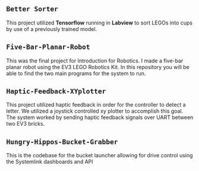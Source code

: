 ## ```Better Sorter```
This project utilized **Tensorflow** running in **Labview** to sort LEGOs into cups by use of a previously trained model.

## ```Five-Bar-Planar-Robot```
This was the final project for Introduction for Robotics. I made a five-bar planar robot using the EV3 LEGO Robotics Kit. In this repository you will be able to find the two main programs for the system to run.

## ```Haptic-Feedback-XYplotter```

This project utilized haptic feedback in order for the controller to detect a letter. We utilized a joystick controlled xy plotter to accomplish this goal. The system worked by 
sending haptic feedback signals over UART between two EV3 bricks.

## ```Hungry-Hippos-Bucket-Grabber```

This is the codebase for the bucket launcher allowing for drive control using the Systemlink dashboards and API

